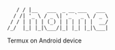 
```    ___
   / / |__   ___  _ __ ___   ___
  / /| '_ \ / _ \| '_ ` _ \ / _ \
 / / | | | | (_) | | | | | |  __/
/_/  |_| |_|\___/|_| |_| |_|\___|

```
Termux on Android device

